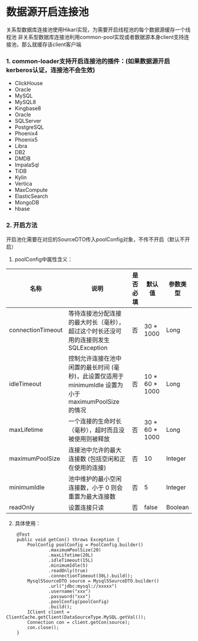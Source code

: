 # 数据源开启连接池

关系型数据库连接池使用Hikari实现，为需要开启线程池的每个数据源缓存一个线程池
非关系型数据库连接池利用common-pool实现或者数据源本身client支持连接池，那么就缓存该client客户端
### 1. common-loader支持开启连接池的插件：(如果数据源开启kerberos认证，连接池不会生效)

- ClickHouse
- Oracle
- MySQL
- MySQL8
- Kingbase8
- Oracle
- SQLServer
- PostgreSQL
- Phoenix4
- Phoenix5
- Libra
- DB2
- DMDB
- ImpalaSql
- TiDB
- Kylin
- Vertica
- MaxCompute
- ElasticSearch
- MongoDB
- hbase

### 2. 开启方法

开启池化需要在对应的SourceDTO传入poolConfig对象，不传不开启（默认不开启）
1. poolConfig中属性含义：

| 名称 | 说明 | 是否必填 | 默认值 | 参数类型 |
| --- | --- | --- | --- | --- |
| connectionTimeout | 等待连接池分配连接的最大时长（毫秒），超过这个时长还没可用的连接则发生SQLException | 否 | 30 * 1000 | Long |
| idleTimeout | 控制允许连接在池中闲置的最长时间 (毫秒)，此设置仅适用于 minimumIdle 设置为小于 maximumPoolSize 的情况 | 否 | 10 * 60 * 1000 | Long |
| maxLifetime | 一个连接的生命时长（毫秒），超时而且没被使用则被释放 | 否 | 30 * 60 * 1000 | Long |
| maximumPoolSize | 连接池中允许的最大连接数 (包括空闲和正在使用的连接) | 否 | 10 | Integer |
| minimumIdle | 池中维护的最小空闲连接数，小于 0 则会重置为最大连接数 | 否 | 5 | Integer |
| readOnly | 设置连接只读 | 否 | false | Boolean |

2. 具体使用：

```$java
    @Test
    public void getCon() throws Exception {
        PoolConfig poolConfig = PoolConfig.builder()
                .maximumPoolSize(20)
                .maxLifetime(20L)
                .idleTimeout(15L)
                .minimumIdle(5)
                .readOnly(true)
                .connectionTimeout(30L).build();
        Mysql5SourceDTO source = Mysql5SourceDTO.builder()
                .url("jdbc:mysql://xxxxx")
                .username("xxx")
                .password("xxx")
                .poolConfig(poolConfig)
                .build();
        IClient client = ClientCache.getClient(DataSourceType.MySQL.getVal());
        Connection con = client.getCon(source);
        con.close();
    }
```
